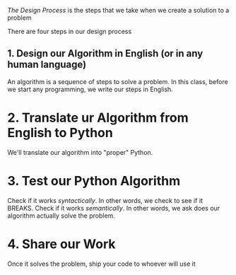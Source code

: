 *The Design Process* is the steps that we take when we create a solution to a problem

There are four steps in our design process

## 1. Design our Algorithm in English (or in any human language)
An algorithm is a sequence of steps to solve a problem.
In this class, before we start any programming, we write our steps in English.

# 2. Translate ur Algorithm from English to Python
We'll translate our algorithm into "proper" Python.

# 3. Test our Python Algorithm
Check if it works *syntactically*. In other words, we check to see if it BREAKS. 
Check if it works *semantically*. In other words, we ask does our algorithm actually solve the problem. 
# 4. Share our Work 
Once it solves the problem, ship your code to whoever will use it
